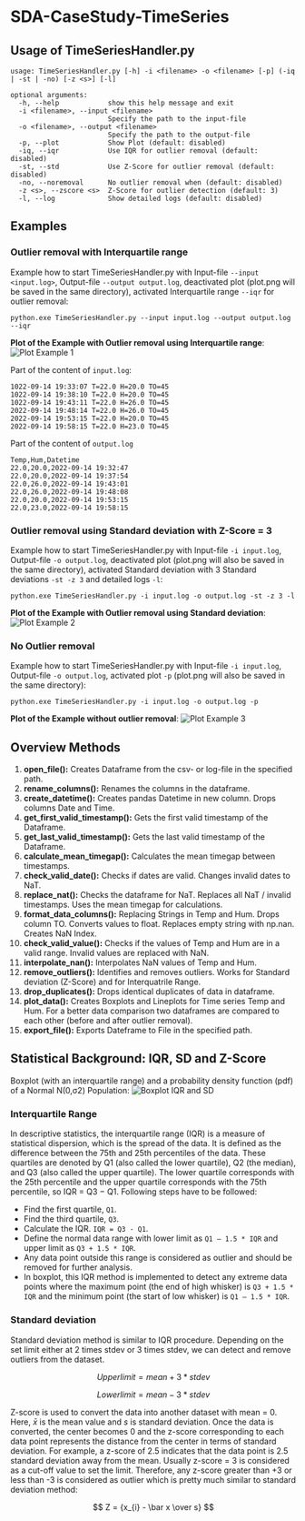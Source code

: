 # SDA-CaseStudy-TimeSeries

## Usage of TimeSeriesHandler.py
```
usage: TimeSeriesHandler.py [-h] -i <filename> -o <filename> [-p] (-iq | -st | -no) [-z <s>] [-l]

optional arguments:
  -h, --help            show this help message and exit
  -i <filename>, --input <filename>
                        Specify the path to the input-file
  -o <filename>, --output <filename>
                        Specify the path to the output-file
  -p, --plot            Show Plot (default: disabled)
  -iq, --iqr            Use IQR for outlier removal (default: disabled)
  -st, --std            Use Z-Score for outlier removal (default: disabled)
  -no, --noremoval      No outlier removal when (default: disabled)
  -z <s>, --zscore <s>  Z-Score for outlier detection (default: 3)
  -l, --log             Show detailed logs (default: disabled)
```

## Examples
### Outlier removal with Interquartile range
Example how to start TimeSeriesHandler.py with Input-file `--input <input.log>`, Output-file `--output output.log`, deactivated plot (plot.png will be saved in the same directory), activated Interquartile range `--iqr` for outlier removal:
```
python.exe TimeSeriesHandler.py --input input.log --output output.log --iqr
```

**Plot of the Example with Outlier removal using Interquartile range**:
![Plot Example 1](plot1.png)


Part of the content of `input.log`:
```
1022-09-14 19:33:07 T=22.0 H=20.0 TO=45
1022-09-14 19:38:10 T=22.0 H=20.0 TO=45
1022-09-14 19:43:11 T=22.0 H=26.0 TO=45
2022-09-14 19:48:14 T=22.0 H=26.0 TO=45
2022-09-14 19:53:15 T=22.0 H=20.0 TO=45
2022-09-14 19:58:15 T=22.0 H=23.0 TO=45
```

Part of the content of `output.log`
```
Temp,Hum,Datetime
22.0,20.0,2022-09-14 19:32:47
22.0,20.0,2022-09-14 19:37:54
22.0,26.0,2022-09-14 19:43:01
22.0,26.0,2022-09-14 19:48:08
22.0,20.0,2022-09-14 19:53:15
22.0,23.0,2022-09-14 19:58:15
```

### Outlier removal using Standard deviation with Z-Score = 3
Example how to start TimeSeriesHandler.py with Input-file `-i input.log`, Output-file `-o output.log`, deactivated plot (plot.png will also be saved in the same directory), activated Standard deviation with 3 Standard deviations `-st -z 3` and detailed logs `-l`:
```
python.exe TimeSeriesHandler.py -i input.log -o output.log -st -z 3 -l
```

**Plot of the Example with Outlier removal using Standard deviation**:
![Plot Example 2](plot2.png)

### No Outlier removal
Example how to start TimeSeriesHandler.py with Input-file `-i input.log`, Output-file `-o output.log`, activated plot `-p` (plot.png will also be saved in the same directory):
```
python.exe TimeSeriesHandler.py -i input.log -o output.log -p
```
**Plot of the Example without outlier removal**:
![Plot Example 3](plot3.png)


## Overview Methods
1. 	**open_file():** Creates Dataframe from the csv- or log-file in the specified path.
2.  **rename_columns():** Renames the columns in the dataframe.
3.  **create_datetime():** Creates pandas Datetime in new column. Drops columns Date and Time.
4.  **get_first_valid_timestamp():** Gets the first valid timestamp of the Dataframe.
5.  **get_last_valid_timestamp():** Gets the last valid timestamp of the Dataframe.
6.  **calculate_mean_timegap():** Calculates the mean timegap between timestamps.
7.  **check_valid_date():** Checks if dates are valid. Changes invalid dates to NaT.
8.  **replace_nat():** Checks the dataframe for NaT. Replaces all NaT / invalid timestamps. Uses the mean timegap for calculations.
9.  **format_data_columns():** Replacing Strings in Temp and Hum. Drops column TO. Converts values to float. Replaces empty string with np.nan. Creates NaN Index.
10. **check_valid_value():** Checks if the values of Temp and Hum are in a valid range. Invalid values are replaced with NaN.
11. **interpolate_nan():** Interpolates NaN values of Temp and Hum.
12. **remove_outliers():** Identifies and removes outliers. Works for Standard deviation (Z-Score) and for Interquatrile Range.
13. **drop_duplicates():** Drops identical duplicates of data in dataframe.
14. **plot_data():** Creates Boxplots and Lineplots for Time series Temp and Hum. For a better data comparison two dataframes are compared to each other (before and after outlier removal).
15. **export_file():** Exports Dateframe to File in the specified path.

## Statistical Background: IQR, SD and Z-Score

Boxplot (with an interquartile range) and a probability density function (pdf) of a Normal N(0,σ2) Population:
![Boxplot IQR and SD](Boxplot_IQR_SD.png)

### Interquartile Range
In descriptive statistics, the interquartile range (IQR) is a measure of statistical dispersion, which is the spread of the data. It is defined as the difference between the 75th and 25th percentiles of the data. These quartiles are denoted by Q1 (also called the lower quartile), Q2 (the median), and Q3 (also called the upper quartile). The lower quartile corresponds with the 25th percentile and the upper quartile corresponds with the 75th percentile, so IQR = Q3 −  Q1. Following steps have to be followed:

- Find the first quartile, `Q1`.
- Find the third quartile, `Q3`.
- Calculate the IQR. `IQR = Q3 - Q1`.
- Define the normal data range with lower limit as `Q1 – 1.5 * IQR` and upper limit as `Q3 + 1.5 * IQR`.
- Any data point outside this range is considered as outlier and should be removed for further analysis.
- In boxplot, this IQR method is implemented to detect any extreme data points where the maximum point (the end of high whisker) is `Q3 + 1.5 * IQR` and the minimum point (the start of low whisker) is `Q1 – 1.5 * IQR`.

### Standard deviation
Standard deviation method is similar to IQR procedure. Depending on the set limit either at 2 times stdev or 3 times stdev, we can detect and remove outliers from the dataset. 

$$ Upperlimit = { mean + 3 * stdev } $$

$$ Lowerlimit = { mean - 3 * stdev } $$

Z-score is used to convert the data into another dataset with mean = 0.
Here, $\bar x$ is the mean value and $s$ is standard deviation. Once the data is converted, the center becomes 0 and the z-score corresponding to each data point represents the distance from the center in terms of standard deviation. For example, a z-score of 2.5 indicates that the data point is 2.5 standard deviation away from the mean. Usually z-score = 3 is considered as a cut-off value to set the limit. Therefore, any z-score greater than +3 or less than -3 is considered as outlier which is pretty much similar to standard deviation method:

$$ Z = {x_{i} - \bar x \over s} $$